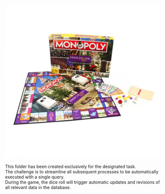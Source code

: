 ![Monopoly board](monopoly.jpeg "Monopoly board")

This folder has been created exclusively for the designated task.</br>
The challenge is to streamline all subsequent processes to be automatically executed with a single query.</br>
During the game, the dice roll will trigger automatic updates and revisions of all relevant data in the database.</br>

